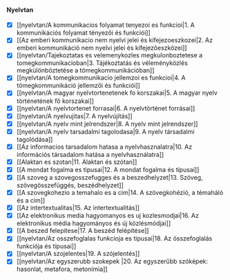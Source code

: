 #### Nyelvtan
- [x] [[nyelvtan/A kommunikacios folyamat tenyezoi es funkcioi|1. A kommunikációs folyamat tényezői és funkciói]]
- [x] [[Az emberi kommunikacio nem nyelvi jelei és kifejezoeszkozei|2. Az emberi kommunikáció nem nyelvi jelei és kifejezőeszközei]]
- [x] [[nyelvtan/Tajekoztatas es velemenykozles megkulonboztetese a tomegkommunikacioban|3. Tájékoztatás és véleményközlés megkülönböztetése a tömegkommunikációban]]
- [x] [[nyelvtan/A tomegkommunikacio jellemzoi es funkcioi|4. A tömegkommunikáció jellemzői és funkciói]]
- [x] [[nyelvtan/A magyar nyelvtortenetenek fo korszakai|5. A magyar nyelv történetének fő korszakai]]
- [x] [[nyelvtan/A nyelvtortenet forrasai|6. A nyelvtörténet forrásai]]
- [x] [[nyelvtan/A nyelvujitas|7. A nyelvújítás]]
- [x] [[nyelvtan/A nyelv mint jelrendszer|8. A nyelv mint jelrendszer]]
- [x] [[nyelvtan/A nyelv tarsadalmi tagolodasa|9. A nyelv társadalmi tagolódása]]
- [x] [[Az informacios tarsadalom hatasa a nyelvhasznalatra|10. Az információs társadalom hatása a nyelvhasználatra]]
- [x] [[Alaktan es szotan|11. Alaktan és szótan]]
- [x] [[A mondat fogalma es tipusai|12. A mondat fogalma és típusai]]
- [x] [[A szoveg a szovegosszefugges és a beszedhelyzet|13. Szöveg, szövegösszefüggés, beszédhelyzet]]
- [x] [[A szovegkohezio a temahalo es a cim|14. A szövegkohézió, a témaháló és a cím]]
- [x] [[Az intertextualitas|15. Az intertextualitás]]
- [x] [[Az elektronikus media hagyomanyos es uj kozlesmodjai|16. Az elektronikus média hagyományos és új közlésmódjai]]
- [x] [[A beszed felepitese|17. A beszéd felépítése]]
- [x] [[nyelvtan/Az osszefoglalas funkcioja es tipusai|18. Az összefoglalás funkciója és típusai]]
- [x] [[nyelvtan/A szojelentes|19. A szójelentés]]
- [x] [[nyelvtan/Az egyszerubb szokepek |20. Az egyszerűbb szóképek: hasonlat, metafora, metonímia]]